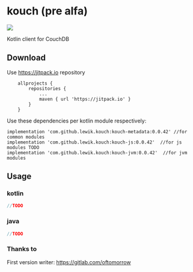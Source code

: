 # kouch (pre alfa)

[![](https://jitpack.io/v/lewik/kouch.svg)](https://jitpack.io/#lewik/kouch)

Kotlin client for CouchDB
                                      
                                      
## Download
Use https://jitpack.io repository
```
	allprojects {
		repositories {
			...
			maven { url 'https://jitpack.io' }
		}
	}
```
Use these dependencies per kotlin module respectively:
```
implementation 'com.github.lewik.kouch:kouch-metadata:0.0.42' //for common modules
implementation 'com.github.lewik.kouch:kouch-js:0.0.42'  //for js modules TODO
implementation 'com.github.lewik.kouch:kouch-jvm:0.0.42'  //for jvm modules
```

## Usage      
### kotlin                                        
```kotlin
//TODO
```

### java
```java
//TODO
```

### Thanks to
First version writer: https://gitlab.com/oftomorrow
